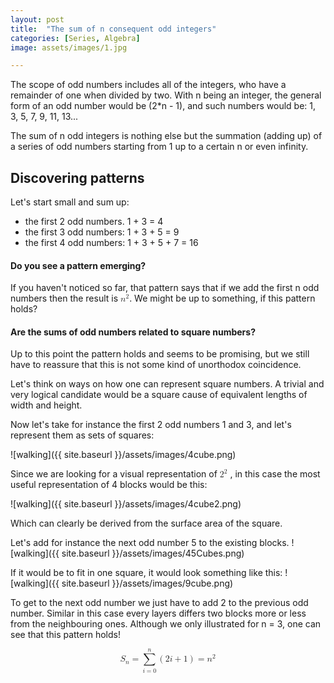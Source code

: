```yaml
---
layout: post
title:  "The sum of n consequent odd integers"
categories: [Series, Algebra]
image: assets/images/1.jpg

---
```


The scope of odd numbers includes all of the integers, who have a remainder of one when divided by two.
With n being an integer, the general form of an odd number would be \(2*n - 1\), and such numbers would be: 1, 3, 5, 7, 9, 11, 13...

   The sum of n odd integers is nothing else but the summation (adding up) of a series of odd numbers starting 
from 1 up to a certain n or even infinity. 

## Discovering patterns

Let's start small and sum up:
- the first 2 odd numbers. 1 + 3 = 4   
- the first 3 odd numbers: 1 + 3 + 5 = 9 
- the first 4 odd numbers: 1 + 3 + 5 + 7 = 16

#### Do you see a pattern emerging? 
If you haven't noticed so far, that pattern says that if we add the first n odd numbers then the result is <math display="inline"> <msup> <mi>n</mi> <mn>2</mn> </msup> </math>. 
We might be up to something, if this pattern holds?

#### Are the sums of odd numbers related to square numbers?
Up to this point the pattern holds and seems to be promising, but we still have to reassure that this is not some kind of unorthodox coincidence.

Let's think on ways on how one can represent square numbers. A trivial and very logical candidate would be a square cause of equivalent lengths of width and height.

Now let's take for instance the first 2 odd numbers 1 and 3, and let's represent them as sets of squares:

![walking]({{ site.baseurl }}/assets/images/4cube.png)

Since we are looking for a visual representation of <math display="inline"> <msup> <mi>2</mi> <mn>2</mn> </msup> </math> , in this case the most useful representation of 4 blocks would be this:

![walking]({{ site.baseurl }}/assets/images/4cube2.png)

Which can clearly be derived from the surface area of the square.

Let's add for instance the next odd number 5 to the existing blocks.
![walking]({{ site.baseurl }}/assets/images/45Cubes.png)

If it would be to fit in one square, it would look something like this:
![walking]({{ site.baseurl }}/assets/images/9cube.png)

To get to the next odd number we just have to add 2 to the previous odd number. Similar in this case every layers differs two blocks more or less from the neighbouring ones. Although we only illustrated for n = 3, one can see that this pattern holds!

<div id="observablehq-c1e9a462">
  <div class="observablehq-viewof-n"></div>
  <div class="observablehq-n"></div>
  <div class="observablehq-aba"></div>
  <div class="observablehq-sumOfOdd"></div>
  <div class="observablehq-sumToTex"></div>
  <div class="observablehq-firstNOddNumbers"></div>
  <div class="observablehq-sum"></div>
  <div class="observablehq-drawExample"></div>
  <div class="observablehq-drawDots"></div>
  <div class="observablehq-oddNums"></div>
</div>
<script type="module">
  import {Runtime, Inspector} from "https://cdn.jsdelivr.net/npm/@observablehq/runtime@4/dist/runtime.js";
  import define from "https://api.observablehq.com/@864af2bf64442aa6/geometric-intuition-for-sum-of-first-n-odd-numbers.js?v=3";
  (new Runtime).module(define, name => {
    if (name === "viewof n") return Inspector.into("#observablehq-c1e9a462 .observablehq-viewof-n")();
    if (name === "n") return Inspector.into("#observablehq-c1e9a462 .observablehq-n")();
    if (name === "aba") return Inspector.into("#observablehq-c1e9a462 .observablehq-aba")();
    if (name === "sumOfOdd") return Inspector.into("#observablehq-c1e9a462 .observablehq-sumOfOdd")();
  });
</script>

<math display="block" xmlns="http://www.w3.org/1998/Math/MathML">
  <mrow>
    <msub>
      <mi>S</mi>
      <mi>n</mi>
    </msub>
    <mo>=</mo>
    <munderover>
      <mo>∑</mo>
      <mrow>
        <mi>i</mi>
        <mo>=</mo>
        <mn>0</mn>
      </mrow>
      <mi>n</mi>
    </munderover>
    <mrow>
      <mo stretchy="true" form="prefix">(</mo>
      <mn>2</mn>
      <mi>i</mi>
      <mo>+</mo>
      <mn>1</mn>
      <mo stretchy="true" form="postfix">)</mo>
    </mrow>
    <mo>=</mo>
    <msup>
      <mi>n</mi>
      <mn>2</mn>
    </msup>
  </mrow>
</math>

